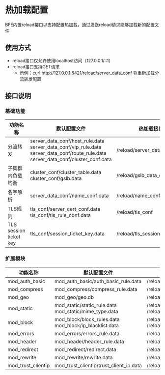 # 热加载配置

BFE内置reload接口以支持配置热加载，通过发送reload请求能够加载新的配置文件

## 使用方式
* reload接口仅允许使用localhost访问（127.0.0.1/::1）
* reload接口支持GET请求
  * 示例：curl http://127.0.0.1:8421/reload/server_data_conf 将重新加载分流转发配置

## 接口说明

### 基础功能

| 功能名称                 | 默认配置文件                | 热加载接口          |
| ----------------------- | ---------------------------- | ----------------- |
| 分流转发                 | server_data_conf/host_rule.data<br>server_data_conf/vip_rule.data<br>server_data_conf/route_rule.data<br>server_data_conf/cluster_conf.data | /reload/server_data_conf |
| 子集群内负载均衡           | cluster_conf/cluster_table.data<br>cluster_conf/gslb.data | /reload/gslb_data_conf |
| 名字解析                 | server_data_conf/name_conf.data | /reload/name_conf |
| TLS规则                 | tls_conf/server_cert_conf.data<br>tls_conf/tls_rule_conf.data | /reload/tls_conf |
| TLS session ticket key | tls_conf/session_ticket_key.data | /reload/tls_session_ticket_key |

### 扩展模块

| 功能名称                 | 默认配置文件                | 热加载接口          |
| ----------------------- | ---------------------------- | ----------------- |
| mod_auth_basic     | mod_auth_basic/auth_basic_rule.data | /reload/mod_auth_basic|
| mod_compress       | mod_compress/compress_rule.data | /reload/mod_compress |
| mod_geo            | mod_geo/geo.db | /reload/mod_geo |
| mod_static         | mod_static/static_rule.data<br>mod_static/mime_type.data | /reload/mod_static<br>/reload/mod_static.mime_type   |
| mod_block | mod_block/block_rules.data<br>mod_block/ip_blacklist.data | /reload/mod_block.product_rule_table<br>/reload/mod_block.global_ip_table |
| mod_errors         | mod_errors/errors_rule.data | /reload/mod_errors |
| mod_header              | mod_header/header_rule.data | /reload/mod_header |
| mod_redirect        | mod_redirect/redirect.data | /reload/mod_redirect |
| mod_rewrite          | mod_rewrite/rewrite.data    | /reload/mod_rewrite |
| mod_trust_clientip | mod_trust_clientip/trust_client_ip.data | /reload/mod_trust_clientip |
